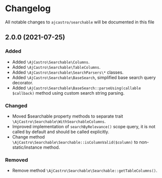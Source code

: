 # Changelog

All notable changes to `ajcastro/searchable` will be documented in this file

## 2.0.0 (2021-07-25)

### Added
- Added `\AjCastro\Searchable\Columns`.
- Added `\AjCastro\Searchable\TableColumns`.
- Added `\AjCastro\Searchable\SearchParsers\*` classes.
- Added `\AjCastro\Searchable\BaseSearch`, simplified base search query decorator.
- Added `\AjCastro\Searchable\BaseSearch::parseUsing(callable $callback)` method using custom search string parsing.

### Changed
- Moved $searchable property methods to separate trait `\AjCastro\Searchable\WithSearchableColumns`.
- Improved implementation of `searchByRelevance()` scope query, it is not called by default and should be called explicitly.
- Change method `\AjCastro\Searchable\Searchable::isColumnValid($column)` to non-static/instance method.

### Removed
- Remove method `\AjCastro\Searchable\Searchable::getTableColumns()`.
